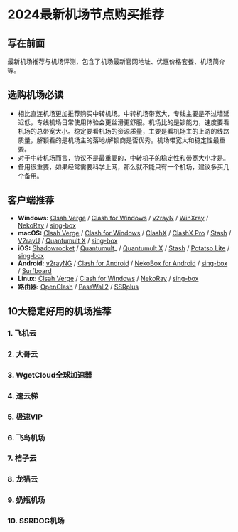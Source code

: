 # 2024最新机场节点购买推荐

## 写在前面
最新机场推荐与机场评测，包含了机场最新官网地址、优惠价格套餐、机场简介等。

## 选购机场必读
- 相比直连机场更加推荐购买中转机场。中转机场带宽大，专线主要是不过墙延迟低，专线机场日常使用体验会更丝滑更舒服。机场比的是钞能力，速度要看机场的总带宽大小。稳定要看机场的资源质量，主要是看机场主的上游的线路质量，解锁看的是机场主的落地/解锁商是否优秀。机场带宽大和稳定性最重要。
- 对于中转机场而言，协议不是最重要的，中转机子的稳定性和带宽大小才是。
- 备用很重要，如果经常需要科学上网，那么就不能只有一个机场，建议多买几个备用。

## 客户端推荐
- **Windows:** [Clsah Verge](https://clashverge.org/) / [Clash for Windows](https://clashforwindows.org/) / [v2rayN](https://v2rayn.org/) / [WinXray](https://winxray.org/) / [NekoRay](https://nekoray.org/) / [sing-box](https://sing-box.org/)
- **macOS:** [Clsah Verge](https://clashverge.org/) / [Clash for Windows](https://clashforwindows.org/) / [ClashX](https://clashx.org/) / [ClashX Pro](https://clashxpro.org/) / [Stash](https://clashstash.org/) / [V2rayU](https://v2rayu.org/) / [Quantumult X](https://quantumultx.org/) / [sing-box](https://sing-box.org/)
- **iOS:** [Shadowrocket](https://shadowrocketios.org/) / [Quantumult](https://quantumult.org/)_ / [Quantumult X](https://quantumultx.org/) / [Stash](https://clashstash.org/) / [Potatso Lite](https://potatso.org/) / [sing-box](https://sing-box.org/)
- **Android:** [v2rayNG](https://v2rayng.org/) / [Clash for Android](https://clashforandroid.org/) / [NekoBox for Android](https://nekoboxforandroid.org/) / [sing-box](https://sing-box.org/) / [Surfboard](https://getsurfboard.org/)
- **Linux:** [Clsah Verge](https://clashverge.org/) / [Clash for Windows](https://clashforwindows.org/) / [NekoRay](https://nekoray.org/) / [sing-box](https://sing-box.org/)
- **路由器:** [OpenClash](https://openclash.org/) / [PassWall2](https://passwall2.org/) / [SSRplus](https://ssrplus.org/)

## 10大稳定好用的机场推荐

### 1. 飞机云

### 2. 大哥云

### 3. WgetCloud全球加速器

### 4. 速云梯

### 5. 极速VIP

### 6. 飞鸟机场

### 7. 桔子云

### 8. 龙猫云

### 9. 奶瓶机场

### 10. SSRDOG机场
